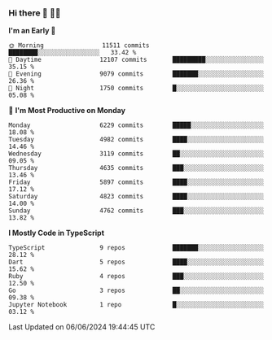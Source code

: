 ### Hi there 👋 🧑‍💻



<!--START_SECTION:waka-->
**I'm an Early 🐤** 

```text
🌞 Morning                11511 commits       ████████░░░░░░░░░░░░░░░░░   33.42 % 
🌆 Daytime                12107 commits       █████████░░░░░░░░░░░░░░░░   35.15 % 
🌃 Evening                9079 commits        ███████░░░░░░░░░░░░░░░░░░   26.36 % 
🌙 Night                  1750 commits        █░░░░░░░░░░░░░░░░░░░░░░░░   05.08 % 
```
📅 **I'm Most Productive on Monday** 

```text
Monday                   6229 commits        █████░░░░░░░░░░░░░░░░░░░░   18.08 % 
Tuesday                  4982 commits        ████░░░░░░░░░░░░░░░░░░░░░   14.46 % 
Wednesday                3119 commits        ██░░░░░░░░░░░░░░░░░░░░░░░   09.05 % 
Thursday                 4635 commits        ███░░░░░░░░░░░░░░░░░░░░░░   13.46 % 
Friday                   5897 commits        ████░░░░░░░░░░░░░░░░░░░░░   17.12 % 
Saturday                 4823 commits        ████░░░░░░░░░░░░░░░░░░░░░   14.00 % 
Sunday                   4762 commits        ███░░░░░░░░░░░░░░░░░░░░░░   13.82 % 
```


**I Mostly Code in TypeScript** 

```text
TypeScript               9 repos             ███████░░░░░░░░░░░░░░░░░░   28.12 % 
Dart                     5 repos             ████░░░░░░░░░░░░░░░░░░░░░   15.62 % 
Ruby                     4 repos             ███░░░░░░░░░░░░░░░░░░░░░░   12.50 % 
Go                       3 repos             ██░░░░░░░░░░░░░░░░░░░░░░░   09.38 % 
Jupyter Notebook         1 repo              █░░░░░░░░░░░░░░░░░░░░░░░░   03.12 % 
```




 Last Updated on 06/06/2024 19:44:45 UTC
<!--END_SECTION:waka-->


